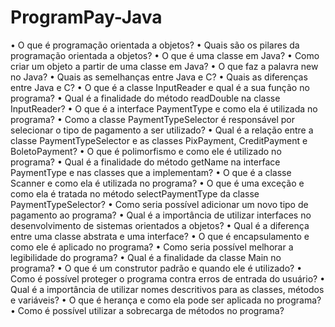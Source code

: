 # ProgramPay-Java

•  O que é programação orientada a objetos?
•  Quais são os pilares da programação orientada a objetos?
•  O que é uma classe em Java?
•  Como criar um objeto a partir de uma classe em Java?
•  O que faz a palavra new no Java?
•  Quais as semelhanças entre Java e C?
•  Quais as diferenças entre Java e C?
•  O que é a classe InputReader e qual é a sua função no programa?
•  Qual é a finalidade do método readDouble na classe InputReader?
•  O que é a interface PaymentType e como ela é utilizada no programa?
•  Como a classe PaymentTypeSelector é responsável por selecionar o tipo de pagamento a ser utilizado?
•  Qual é a relação entre a classe PaymentTypeSelector e as classes PixPayment, CreditPayment e BoletoPayment?
•  O que é polimorfismo e como ele é utilizado no programa?
•  Qual é a finalidade do método getName na interface PaymentType e nas classes que a implementam?
•  O que é a classe Scanner e como ela é utilizada no programa?
•  O que é uma exceção e como ela é tratada no método selectPaymentType da classe PaymentTypeSelector?
•  Como seria possível adicionar um novo tipo de pagamento ao programa?
•  Qual é a importância de utilizar interfaces no desenvolvimento de sistemas orientados a objetos?
•  Qual é a diferença entre uma classe abstrata e uma interface?
•  O que é encapsulamento e como ele é aplicado no programa?
•  Como seria possível melhorar a legibilidade do programa?
•  Qual é a finalidade da classe Main no programa?
•  O que é um construtor padrão e quando ele é utilizado?
•  Como é possível proteger o programa contra erros de entrada do usuário?
•  Qual é a importância de utilizar nomes descritivos para as classes, métodos e variáveis?
•  O que é herança e como ela pode ser aplicada no programa?
•  Como é possível utilizar a sobrecarga de métodos no programa?
